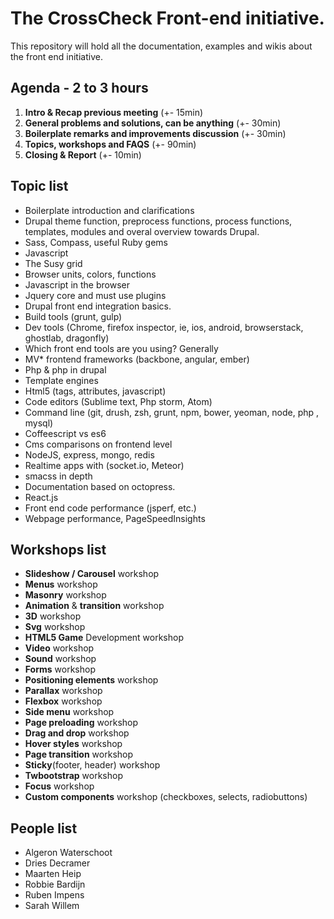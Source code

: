 The CrossCheck Front-end initiative.
====================

This repository will hold all the documentation, examples and wikis about the front end initiative.

## Agenda - 2 to 3 hours

1. **Intro & Recap previous meeting** (+- 15min)
2. **General problems and solutions, can be anything** (+- 30min)
3. **Boilerplate remarks and improvements discussion** (+- 30min)
4. **Topics, workshops and FAQS** (+- 90min)
5. **Closing & Report** (+- 10min)


## Topic list

* Boilerplate introduction and clarifications
* Drupal theme function, preprocess functions, process functions, templates, modules and overal overview towards Drupal.
* Sass, Compass, useful Ruby gems
* Javascript
* The Susy grid
* Browser units, colors, functions
* Javascript in the browser
* Jquery core and must use plugins
* Drupal front end integration basics.
* Build tools (grunt, gulp)
* Dev tools (Chrome, firefox inspector, ie, ios, android, browserstack, ghostlab, dragonfly)
* Which front end tools are you using? Generally
* MV* frontend frameworks (backbone, angular, ember)
* Php & php in drupal
* Template engines
* Html5 (tags, attributes, javascript)
* Code editors (Sublime text, Php storm, Atom)
* Command line (git, drush, zsh, grunt, npm, bower, yeoman, node, php , mysql)
* Coffeescript vs es6
* Cms comparisons on frontend level
* NodeJS, express, mongo, redis
* Realtime apps with (socket.io, Meteor)
* smacss in depth
* Documentation based on octopress.
* React.js
* Front end code performance (jsperf, etc.)
* Webpage performance, PageSpeedInsights

## Workshops list

* **Slideshow / Carousel** workshop
* **Menus** workshop
* **Masonry** workshop
* **Animation** & **transition** workshop
* **3D** workshop
* **Svg** workshop
* **HTML5 Game** Development workshop
* **Video** workshop
* **Sound** workshop
* **Forms** workshop
* **Positioning elements** workshop
* **Parallax** workshop
* **Flexbox** workshop
* **Side menu** workshop
* **Page preloading** workshop
* **Drag and drop** workshop
* **Hover styles** workshop
* **Page transition** workshop
* **Sticky**(footer, header) workshop
* **Twbootstrap** workshop
* **Focus** workshop
* **Custom components** workshop (checkboxes, selects, radiobuttons)

## People list

* Algeron Waterschoot
* Dries Decramer
* Maarten Heip
* Robbie Bardijn
* Ruben Impens
* Sarah Willem
